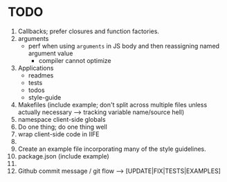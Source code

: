 TODO
====

1. 	Callbacks; prefer closures and function factories.
2. 	arguments
	-	perf when using `arguments` in JS body and then reassigning named argument value
		-	compiler cannot optimize
3. 	Applications
	* 	readmes
	* 	tests
	* 	todos
	* 	style-guide
4. 	Makefiles (include example; don't split across multiple files unless actually necessary --> tracking variable name/source hell)
5. 	namespace client-side globals
6. 	Do one thing; do one thing well
7. 	wrap client-side code in IIFE
8. 	
9. 	Create an example file incorporating many of the style guidelines.
10. package.json (include example)
11. 
12. Github commit message / git flow --> [UPDATE|FIX|TESTS|EXAMPLES]
